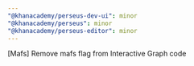 ```yaml
---
"@khanacademy/perseus-dev-ui": minor
"@khanacademy/perseus": minor
"@khanacademy/perseus-editor": minor
---
```


[Mafs] Remove mafs flag from Interactive Graph code
